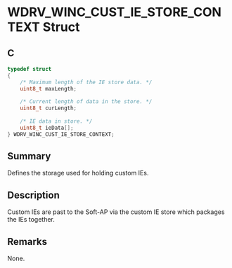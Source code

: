 # WDRV_WINC_CUST_IE_STORE_CONTEXT Struct

## C

```c
typedef struct
{
    /* Maximum length of the IE store data. */
    uint8_t maxLength;
    
    /* Current length of data in the store. */
    uint8_t curLength;
    
    /* IE data in store. */
    uint8_t ieData[];
} WDRV_WINC_CUST_IE_STORE_CONTEXT;

```

## Summary

Defines the storage used for holding custom IEs.  

## Description

Custom IEs are past to the Soft-AP via the custom IE store which packages
the IEs together.

## Remarks

None. 


